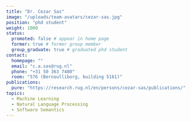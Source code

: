 ```yaml
---
title: "Dr. Cezar Sas"
image: "/uploads/team-avatars/cezar-sas.jpg"
position: "phd student"
weight: 1000
status:
  promoted: false # appear in home page
  former: true # former group member
  group_graduate: true # graduated phd student
contact:
  homepage: ""
  email: "c.a.sas@rug.nl"
  phone: "+31 50 363 7480"
  room: "576 (Bernoulliborg, building 5161)"
publications:
  pure: "https://research.rug.nl/en/persons/cezar-sas/publications/"
topics:
  - Machine Learning
  - Natural Language Processing
  - Software Semantics
---
```

